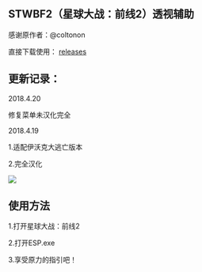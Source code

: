 ## STWBF2（星球大战：前线2）透视辅助

感谢原作者：@coltonon

直接下载使用： [releases](https://github.com/simshelper/External-ESP/releases)

## 更新记录：

2018.4.20

修复菜单未汉化完全

2018.4.19 

1.适配伊沃克大逃亡版本

2.完全汉化

![](http://ww1.sinaimg.cn/large/005zNprZly1fqi49qos33j30f409jahb.jpg)

## 使用方法

1.打开星球大战：前线2

2.打开ESP.exe

3.享受原力的指引吧！
